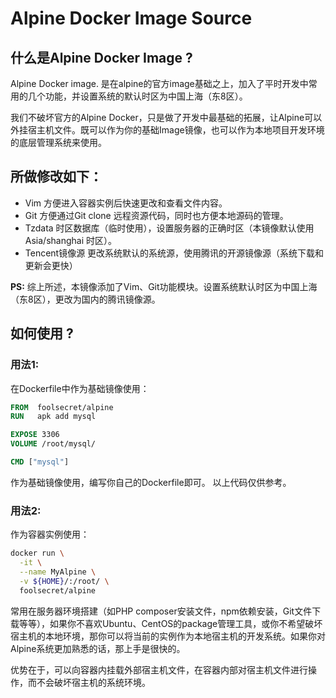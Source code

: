 # __Alpine Docker Image Source__

## 什么是Alpine Docker Image ?
Alpine Docker image. 是在alpine的官方image基础之上，加入了平时开发中常用的几个功能，并设置系统的默认时区为中国上海（东8区）。

我们不破坏官方的Alpine Docker，只是做了开发中最基础的拓展，让Alpine可以外挂宿主机文件。既可以作为你的基础Image镜像，也可以作为本地项目开发环境的底层管理系统来使用。

## 所做修改如下：
- Vim 方便进入容器实例后快速更改和查看文件内容。
- Git 方便通过Git clone 远程资源代码，同时也方便本地源码的管理。
- Tzdata 时区数据库（临时使用），设置服务器的正确时区（本镜像默认使用 Asia/shanghai 时区）。
- Tencent镜像源 更改系统默认的系统源，使用腾讯的开源镜像源（系统下载和更新会更快）

__PS:__ 
综上所述，本镜像添加了Vim、Git功能模块。设置系统默认时区为中国上海（东8区），更改为国内的腾讯镜像源。


## 如何使用 ?

### 用法1:
在Dockerfile中作为基础镜像使用：
```dockerfile
FROM  foolsecret/alpine
RUN   apk add mysql

EXPOSE 3306
VOLUME /root/mysql/

CMD ["mysql"]
```
作为基础镜像使用，编写你自己的Dockerfile即可。
以上代码仅供参考。

### 用法2:
作为容器实例使用：

```bash
docker run \
  -it \
  --name MyAlpine \
  -v ${HOME}/:/root/ \
  foolsecret/alpine
```
常用在服务器环境搭建（如PHP composer安装文件，npm依赖安装，Git文件下载等等），如果你不喜欢Ubuntu、CentOS的package管理工具，或你不希望破坏宿主机的本地环境，那你可以将当前的实例作为本地宿主机的开发系统。如果你对Alpine系统更加熟悉的话，那上手是很快的。

优势在于，可以向容器内挂载外部宿主机文件，在容器内部对宿主机文件进行操作，而不会破坏宿主机的系统环境。